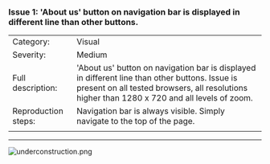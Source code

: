 ### Issue 1: 'About us' button on navigation bar is displayed in different line than other buttons.
|||
| --- | --- |
| Category: | Visual |
| Severity: | Medium |
| Full description: | 'About us' button on navigation bar is displayed in different line than other buttons. Issue is present on all tested browsers, all resolutions higher than 1280 x 720 and all levels of zoom. |
| Reproduction steps: | Navigation bar is always visible. Simply navigate to the top of the page. |
|||


---
![underconstruction.png](https://2.bp.blogspot.com/-8J_UuUku6RQ/Uy4AGwDbhTI/AAAAAAAACd0/KiJoXRXpazM/s1600/Under_Construction.png)
